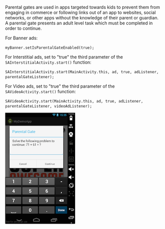 Parental gates are used in apps targeted towards kids to prevent them from engaging in commerce or following links out of an app to websites, social networks, or other apps without the knowledge of their parent or guardian. A parental gate presents an adult level task which must be completed in order to continue.


For Banner ads:

```
myBanner.setIsParentalGateEnabled(true);

```

For Interstitial ads, set to "true" the third parameter of the `SAInterstitialActivity.start()` function:

```
SAInterstitialActivity.start(MainActivity.this, ad, true, adListener, parentalGateListener);

```

For Video ads, set to "true" the third parameter of the `SAVideoActivity.start()` function:

```
SAVideoActivity.start(MainActivity.this, ad, true, adListener, parentalGateListener, videoAdListener);

```

![](img/parental_gate.png "Parental Gate on Android")